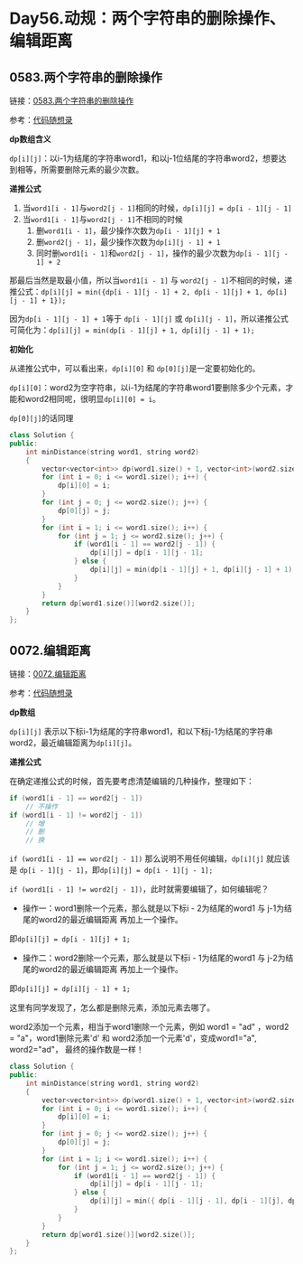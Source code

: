 # Day56.动规：两个字符串的删除操作、编辑距离

## 0583.两个字符串的删除操作

链接：[0583.两个字符串的删除操作](https://leetcode.cn/problems/distinct-subsequences/)

参考：[代码随想录](https://programmercarl.com/0583.%E4%B8%A4%E4%B8%AA%E5%AD%97%E7%AC%A6%E4%B8%B2%E7%9A%84%E5%88%A0%E9%99%A4%E6%93%8D%E4%BD%9C.html)

**dp数组含义**

`dp[i][j]`：以i-1为结尾的字符串word1，和以j-1位结尾的字符串word2，想要达到相等，所需要删除元素的最少次数。

**递推公式**

1. 当`word1[i - 1]`与`word2[j - 1]`相同的时候，`dp[i][j] = dp[i - 1][j - 1]`
2. 当`word1[i - 1]`与`word2[j - 1]`不相同的时候
   1. 删`word1[i - 1]`，最少操作次数为`dp[i - 1][j] + 1`
   2. 删`word2[j - 1]`，最少操作次数为`dp[i][j - 1] + 1`
   3. 同时删`word1[i - 1]`和`word2[j - 1]`，操作的最少次数为`dp[i - 1][j - 1] + 2`

那最后当然是取最小值，所以当`word1[i - 1]` 与 `word2[j - 1]`不相同的时候，递推公式：`dp[i][j] = min({dp[i - 1][j - 1] + 2, dp[i - 1][j] + 1, dp[i][j - 1] + 1});`

因为`dp[i - 1][j - 1] + 1`等于 `dp[i - 1][j]` 或 `dp[i][j - 1]`，所以递推公式可简化为：`dp[i][j] = min(dp[i - 1][j] + 1, dp[i][j - 1] + 1);`

**初始化**

从递推公式中，可以看出来，`dp[i][0]` 和 `dp[0][j]`是一定要初始化的。

`dp[i][0]`：word2为空字符串，以i-1为结尾的字符串word1要删除多少个元素，才能和word2相同呢，很明显`dp[i][0] = i`。

`dp[0][j]`的话同理


```c++
class Solution {
public:
    int minDistance(string word1, string word2)
    {
        vector<vector<int>> dp(word1.size() + 1, vector<int>(word2.size() + 1));
        for (int i = 0; i <= word1.size(); i++) {
            dp[i][0] = i;
        }
        for (int j = 0; j <= word2.size(); j++) {
            dp[0][j] = j;
        }
        for (int i = 1; i <= word1.size(); i++) {
            for (int j = 1; j <= word2.size(); j++) {
                if (word1[i - 1] == word2[j - 1]) {
                    dp[i][j] = dp[i - 1][j - 1];
                } else {
                    dp[i][j] = min(dp[i - 1][j] + 1, dp[i][j - 1] + 1);
                }
            }
        }
        return dp[word1.size()][word2.size()];
    }
};

```







## 0072.编辑距离

链接：[0072.编辑距离](https://leetcode.cn/problems/edit-distance/)

参考：[代码随想录](https://programmercarl.com/0072.%E7%BC%96%E8%BE%91%E8%B7%9D%E7%A6%BB.html)

**dp数组**

`dp[i][j]` 表示以下标i-1为结尾的字符串word1，和以下标j-1为结尾的字符串word2，最近编辑距离为`dp[i][j]`。

**递推公式**

在确定递推公式的时候，首先要考虑清楚编辑的几种操作，整理如下：

```c++
if (word1[i - 1] == word2[j - 1])
    // 不操作
if (word1[i - 1] != word2[j - 1])
    // 增
    // 删
    // 换

```

`if (word1[i - 1] == word2[j - 1])` 那么说明不用任何编辑，`dp[i][j]` 就应该是 `dp[i - 1][j - 1]`，即`dp[i][j] = dp[i - 1][j - 1];`

`if (word1[i - 1] != word2[j - 1])`，此时就需要编辑了，如何编辑呢？

- 操作一：word1删除一个元素，那么就是以下标i - 2为结尾的word1 与 j-1为结尾的word2的最近编辑距离 再加上一个操作。

即`dp[i][j] = dp[i - 1][j] + 1;`

- 操作二：word2删除一个元素，那么就是以下标i - 1为结尾的word1 与 j-2为结尾的word2的最近编辑距离 再加上一个操作。

即`dp[i][j] = dp[i][j - 1] + 1;`

这里有同学发现了，怎么都是删除元素，添加元素去哪了。

word2添加一个元素，相当于word1删除一个元素，例如 word1 = "ad" ，word2 = "a"，word1删除元素'd' 和 word2添加一个元素'd'，变成word1="a", word2="ad"， 最终的操作数是一样！

```c++
class Solution {
public:
    int minDistance(string word1, string word2)
    {
        vector<vector<int>> dp(word1.size() + 1, vector<int>(word2.size() + 1, 0));
        for (int i = 0; i <= word1.size(); i++) {
            dp[i][0] = i;
        }
        for (int j = 0; j <= word2.size(); j++) {
            dp[0][j] = j;
        }
        for (int i = 1; i <= word1.size(); i++) {
            for (int j = 1; j <= word2.size(); j++) {
                if (word1[i - 1] == word2[j - 1]) {
                    dp[i][j] = dp[i - 1][j - 1];
                } else {
                    dp[i][j] = min({ dp[i - 1][j - 1], dp[i - 1][j], dp[i][j - 1] }) + 1;
                }
            }
        }
        return dp[word1.size()][word2.size()];
    }
};

```





